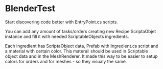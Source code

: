 # BlenderTest

Start discovering code better with EntryPoint.cs scripts.

You can add any amount of tasks/orders creating new Recipe ScriptaObjet instance and fill it with needed ScriptableObjects ingredients.

Each ingredient has ScriptaObject data, Prefab with Ingredient.cs script and a material with certain color. 
This materail should be used in Scriptable object data and in the MeshRenderer. 
It made this way to be easier to setup colors for orders and for meshes - so they visualy the same.
